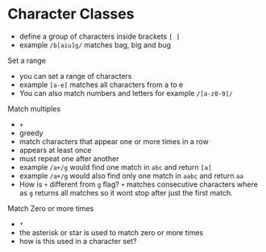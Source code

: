 # Character Classes
- define a group of characters inside brackets `[ ]`
- example `/b[aiu]g/` matches bag, big and bug

Set a range
- you can set a range of characters
- example `[a-e]` matches all characters from a to e 
- You can also match numbers and letters for example `/[a-z0-9]/`

Match multiples
- `+`
- greedy
- match characters that appear one or more times in a row
- appears at least once
- must repeat one after another
- example `/a+/g`  would find one match in `abc` and return `[a]`
- example `/a+/g` would also find only one match in `aabc` and return `aa`
- How is `+` different from `g` flag? `+` matches consecutive characters where as `g` returns all matches so it wont stop after just the first match. 

Match Zero or more times
- `*`
- the asterisk or star is used to match zero or more times
- how is this used in a character set?